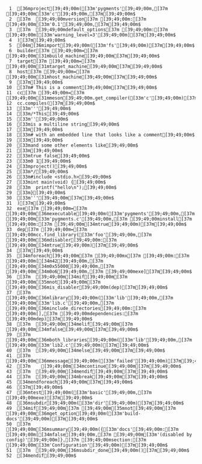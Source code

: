      1	[36mproject[39;49;00m([33m'pygments'[39;49;00m,[37m [39;49;00m[33m'c'[39;49;00m,[37m[39;49;00m$
     2	[37m  [39;49;00mversion[37m [39;49;00m:[37m [39;49;00m[33m'0.1'[39;49;00m,[37m[39;49;00m$
     3	[37m  [39;49;00mdefault_options[37m [39;49;00m:[37m [39;49;00m[[33m'warning_level=3'[39;49;00m][37m[39;49;00m$
     4	)[37m[39;49;00m$
     5	[04m[36mimport[39;49;00m([33m'fs'[39;49;00m)[37m[39;49;00m$
     6	builder[37m [39;49;00m=[37m [39;49;00m[31mbuild_machine[39;49;00m[37m[39;49;00m$
     7	target[37m [39;49;00m=[37m [39;49;00m[31mtarget_machine[39;49;00m[37m[39;49;00m$
     8	host[37m [39;49;00m=[37m [39;49;00m[31mhost_machine[39;49;00m[37m[39;49;00m$
     9	[37m[39;49;00m$
    10	[37m# This is a comment[39;49;00m[37m[39;49;00m$
    11	cc[37m [39;49;00m=[37m [39;49;00m[31mmeson[39;49;00m.get_compiler([33m'c'[39;49;00m)[37m[39;49;00m$
    12	cc.compiles([37m[39;49;00m$
    13	[33m'''[39;49;00m$
    14	[33m/*This[39;49;00m$
    15	[33m''[39;49;00m$
    16	[33mis a multiline string[39;49;00m$
    17	[33m[39;49;00m$
    18	[33m# with an embedded line that looks like a comment[39;49;00m$
    19	[33m[39;49;00m$
    20	[33mand some other elements like[39;49;00m$
    21	[33m[39;49;00m$
    22	[33mtrue false[39;49;00m$
    23	[33m0 1[39;49;00m$
    24	[33mproject()[39;49;00m$
    25	[33m*/[39;49;00m$
    26	[33m#include <stdio.h>[39;49;00m$
    27	[33mint main(void) {[39;49;00m$
    28	[33m  printf("hello\n");[39;49;00m$
    29	[33m}[39;49;00m$
    30	[33m'''[39;49;00m[37m[39;49;00m$
    31	)[37m[39;49;00m$
    32	exe[37m [39;49;00m=[37m [39;49;00m[36mexecutable[39;49;00m([33m'pygments'[39;49;00m,[37m [39;49;00m[33m'pygments.c'[39;49;00m,[37m [39;49;00minstall[37m [39;49;00m:[37m [39;49;00m[34mtrue[39;49;00m)[37m[39;49;00m$
    33	dep[37m [39;49;00m=[37m [39;49;00mcc.find_library([33m'foo'[39;49;00m,[37m [39;49;00m[36mdisabler[39;49;00m:[37m [39;49;00m[34mtrue[39;49;00m)[37m[39;49;00m$
    34	[37m[39;49;00m$
    35	[34mforeach[39;49;00m[37m [39;49;00mx[37m [39;49;00m:[37m [39;49;00m[[34m42[39;49;00m,[37m [39;49;00m[34m0x55000[39;49;00m,[37m [39;49;00m[34m0o6[39;49;00m,[37m [39;49;00mexe][37m[39;49;00m$
    36	[37m  [39;49;00m[34mif[39;49;00m[37m [39;49;00m[35mnot[39;49;00m[37m [39;49;00m[36mis_disabler[39;49;00m(dep)[37m[39;49;00m$
    37	[37m    [39;49;00m[36mlibrary[39;49;00m([33m'lib'[39;49;00m,[37m [39;49;00m[33m'lib.c'[39;49;00m,[37m [39;49;00m[36minclude_directories[39;49;00m:[37m [39;49;00m[],[37m [39;49;00mdependencies:[37m [39;49;00mdep)[37m[39;49;00m$
    38	[37m  [39;49;00m[34melif[39;49;00m[37m [39;49;00m[34mfalse[39;49;00m[37m[39;49;00m$
    39	[37m    [39;49;00m[36mboth_libraries[39;49;00m([33m'lib'[39;49;00m,[37m [39;49;00m[33m'lib2.c'[39;49;00m)[37m[39;49;00m$
    40	[37m  [39;49;00m[34melse[39;49;00m[37m[39;49;00m$
    41	[37m    [39;49;00m[36mmessage[39;49;00m([33m'failed'[39;49;00m)[37m[39;49;00m$
    42	[37m    [39;49;00m[34mcontinue[39;49;00m[37m[39;49;00m$
    43	[37m  [39;49;00m[34mendif[39;49;00m[37m[39;49;00m$
    44	[37m  [39;49;00m[34mbreak[39;49;00m[37m[39;49;00m$
    45	[34mendforeach[39;49;00m[37m[39;49;00m$
    46	[37m[39;49;00m$
    47	[36mtest[39;49;00m([33m'basic'[39;49;00m,[37m [39;49;00mexe)[37m[39;49;00m$
    48	[36msubdir[39;49;00m([33m'dir'[39;49;00m)[37m[39;49;00m$
    49	[34mif[39;49;00m[37m [39;49;00m[35mnot[39;49;00m[37m [39;49;00m[36mget_option[39;49;00m([33m'build-docs'[39;49;00m)[37m[39;49;00m$
    50	[37m  [39;49;00m[36msummary[39;49;00m({[33m'docs'[39;49;00m:[37m [39;49;00m[[34mfalse[39;49;00m,[37m [39;49;00m[33m'(disabled by config)'[39;49;00m]},[37m [39;49;00msection:[37m [39;49;00m[33m'Configuration'[39;49;00m)[37m[39;49;00m$
    51	[37m  [39;49;00m[36msubdir_done[39;49;00m()[37m[39;49;00m$
    52	[34mendif[39;49;00m$
